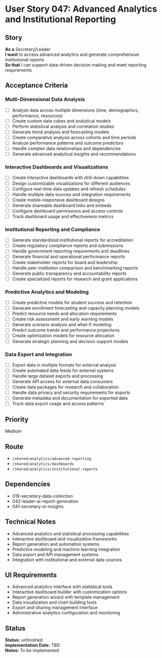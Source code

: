 # User Story 047: Advanced Analytics and Institutional Reporting

## Story
**As a** Secretary/Leader  
**I want** to access advanced analytics and generate comprehensive institutional reports  
**So that** I can support data-driven decision making and meet reporting requirements

## Acceptance Criteria

### Multi-Dimensional Data Analysis
- [ ] Analyze data across multiple dimensions (time, demographics, performance, resources)
- [ ] Create custom data cubes and analytical models
- [ ] Perform statistical analysis and correlation studies
- [ ] Generate trend analysis and forecasting models
- [ ] Create comparative analysis across cohorts and time periods
- [ ] Analyze performance patterns and outcome predictors
- [ ] Handle complex data relationships and dependencies
- [ ] Generate advanced analytical insights and recommendations

### Interactive Dashboards and Visualizations
- [ ] Create interactive dashboards with drill-down capabilities
- [ ] Design customizable visualizations for different audiences
- [ ] Configure real-time data updates and refresh schedules
- [ ] Handle multiple data sources and integration requirements
- [ ] Create mobile-responsive dashboard designs
- [ ] Generate shareable dashboard links and embeds
- [ ] Configure dashboard permissions and access controls
- [ ] Track dashboard usage and effectiveness metrics

### Institutional Reporting and Compliance
- [ ] Generate standardized institutional reports for accreditation
- [ ] Create regulatory compliance reports and submissions
- [ ] Handle government reporting requirements and deadlines
- [ ] Generate financial and operational performance reports
- [ ] Create stakeholder reports for board and leadership
- [ ] Handle peer institution comparison and benchmarking reports
- [ ] Generate public transparency and accountability reports
- [ ] Create specialized reports for research and grant applications

### Predictive Analytics and Modeling
- [ ] Create predictive models for student success and retention
- [ ] Generate enrollment forecasting and capacity planning models
- [ ] Predict resource needs and allocation requirements
- [ ] Create risk assessment and early warning models
- [ ] Generate scenario analysis and what-if modeling
- [ ] Predict outcome trends and performance projections
- [ ] Create optimization models for resource allocation
- [ ] Generate strategic planning and decision support models

### Data Export and Integration
- [ ] Export data in multiple formats for external analysis
- [ ] Create automated data feeds for external systems
- [ ] Handle large dataset exports and processing
- [ ] Generate API access for external data consumers
- [ ] Create data packages for research and collaboration
- [ ] Handle data privacy and security requirements for exports
- [ ] Generate metadata and documentation for exported data
- [ ] Track data export usage and access patterns

## Priority
Medium

## Route
- `/shared/analytics/advanced-reporting`
- `/shared/analytics/dashboards`
- `/shared/analytics/institutional-reports`

## Dependencies
- 019-secretary-data-collection
- 042-leader-ai-report-generation
- 041-secretary-ai-insights

## Technical Notes
- Advanced analytics and statistical processing capabilities
- Interactive dashboard and visualization frameworks
- Report generation and automation systems
- Predictive modeling and machine learning integration
- Data export and API management systems
- Integration with institutional and external data sources

## UI Requirements
- Advanced analytics interface with statistical tools
- Interactive dashboard builder with customization options
- Report generation wizard with template management
- Data visualization and chart building tools
- Export and sharing management interface
- Administrative analytics configuration and monitoring
## Status
**Status:** unfinished  
**Implementation Date:** TBD  
**Notes:** To be implemented
